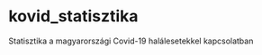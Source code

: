 # kovid_statisztika
Statisztika a magyarországi Covid-19 halálesetekkel kapcsolatban

[See example]: https://www.homesys.tk/covid
